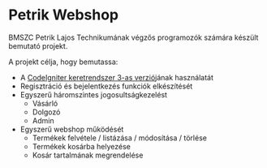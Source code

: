 # Petrik Webshop

BMSZC Petrik Lajos Technikumának végzős programozók számára készült bemutató projekt.

A projekt célja, hogy bemutassa:

- A [CodeIgniter keretrendszer 3-as verzió](https://codeigniter.com/userguide3/)jának használatát
- Regisztráció és bejelentkezés funkciók elkészítését
- Egyszerű háromszintes jogosultságkezelést
  - Vásárló
  - Dolgozó
  - Admin
- Egyszerű webshop működését
  - Termékek felvétele / listázása / módosítása / törlése
  - Termékek kosárba helyezése
  - Kosár tartalmának megrendelése
